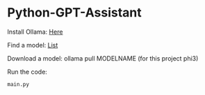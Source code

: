 # Python-GPT-Assistant

Install Ollama:
[Here](https://ollama.com/download)

Find a model:
[List](https://github.com/ollama/ollama)

Download a model:
ollama pull MODELNAME (for this project phi3)

Run the code:
```
main.py
```
